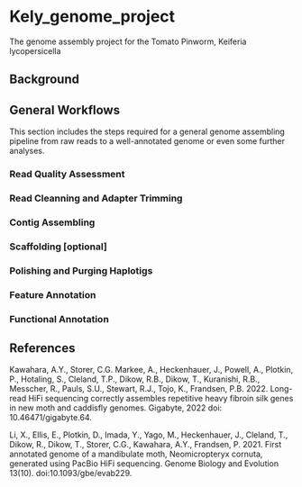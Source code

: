 # Kely_genome_project
The genome assembly project for the Tomato Pinworm, Keiferia lycopersicella

## Background

## General Workflows
This section includes the steps required for a general genome assembling pipeline from raw reads to a well-annotated genome or even some further analyses.

### Read Quality Assessment

### Read Cleanning and Adapter Trimming

### Contig Assembling

### Scaffolding [optional]

### Polishing and Purging Haplotigs

### Feature Annotation

### Functional Annotation







## References
Kawahara, A.Y., Storer, C.G. Markee, A., Heckenhauer, J., Powell, A., Plotkin, P., Hotaling, S., Cleland, T.P., Dikow, R.B., Dikow, T., Kuranishi, R.B., Messcher, R., Pauls, S.U., Stewart, R.J., Tojo, K., Frandsen, P.B. 2022. Long-read HiFi sequencing correctly assembles repetitive heavy fibroin silk genes in new moth and caddisfly genomes. Gigabyte, 2022  doi: 10.46471/gigabyte.64.

Li, X., Ellis, E., Plotkin, D., Imada, Y., Yago, M., Heckenhauer, J., Cleland, T., Dikow, R., Dikow, T., Storer, C.G., Kawahara, A.Y., Frandsen, P. 2021. First annotated genome of a mandibulate moth, Neomicropteryx cornuta, generated using PacBio HiFi sequencing. Genome Biology and Evolution 13(10). doi:10.1093/gbe/evab229. 

